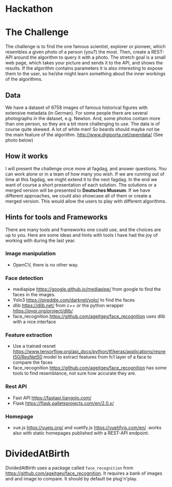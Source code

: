 # Hackathon

# The Challenge
The challenge is to find the one famous scientist, explorer or pioneer, which resembles a given photo of a person (you?) the most.
Then, create a REST-API around the algorithm to query it with a photo.
The stretch goal is a small web page, which takes your picture and sends it to the API, and shows the results.
If the algorithm contains parameters it is also interesting to expose them to the user, so he/she might learn
something about the inner workings of the algorithms.

## Data
We have a dataset of 6758 images of famous historical figures with extensive metadata (in German).
For some people there are several photographs in the dataset, e.g. Newton.
And, some photos contain more than one person, so they are a bit more challenging to use.
The data is of course quite skewed. A lot of white men! So beards should maybe not be the main feature of the algorithm.
http://www.digiporta.net/opendata/
(See photo below)

## How it works
I will present the challenge once more at fagdag, and answer questions.
You can work alone or in a team of how many you wish.
If we are running out of time at this fagdag, we might extend it to the next fagdag.
In the end we want of course a short presentation of each solution.
The solutions or a merged version will be presented to **Deutsches Museum**. If we have different approaches, we could also showcase all of them or create a merged version. This would allow the users to play with different algorithms.

## Hints for tools and Frameworks
There are many tools and frameworks one could use, and the choices are up to you.
Here are some ideas and hints with tools I have had the joy of working with during the last year.

### Image manipulation
- OpenCV, there is no other way.

### Face detection
- mediapipe https://google.github.io/mediapipe/ from google to find the faces in the images.
- Yolo3 https://pjreddie.com/darknet/yolo/ to find the faces
- dlib https://dlib.net/ from c++ or the python wrapper https://pypi.org/project/dlib/
- face_recognition https://github.com/ageitgey/face_recognition uses dlib with a nice interface

### Feature extraction
 - Use a trained resnet https://www.tensorflow.org/api_docs/python/tf/keras/applications/resnet50/ResNet50 model to extract features from fc1 layer of a face to compare the faces
 - face_recognition https://github.com/ageitgey/face_recognition has some tools to find resemblance, not sure how accurate they are.

### Rest API
- Fast API https://fastapi.tiangolo.com/
- Flask https://flask.palletsprojects.com/en/2.0.x/

### Homepage
- vue.js https://vuejs.org/  and vuetify.js https://vuetifyjs.com/en/ .works also with static homepages published with a REST-API endpoint.


# DividedAtBirth
DividedAtBirth uses a package called `face_recognition` from https://github.com/ageitgey/face_recognition. It requires a bank of images and and image to compare.
It should by default be plug'n'play.
